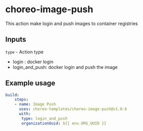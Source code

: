 # choreo-image-push

This action make login and push images to container registries

## Inputs
``type`` - Action type
 - login : docker login
 - login_and_push:  docker login and push the image

## Example usage

```yaml
build:
    steps:
    - name: Image Push
      uses: choreo-templates/choreo-image-push@v1.0.6
      with:
       type: login_and_push
       organizationUuid: ${{ env.ORG_UUID }}
```

